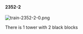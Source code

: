 #### 2352-2
![train-2352-2-0.png](https://github.com/lil-lab/nlvr/raw/master/nlvr/train/images/7/train-2352-2-0.png "train-2352-2-0.png")

There is 1 tower with 2 black blocks